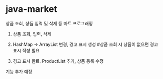 # java-market

상품 조회, 상품 입력 및 삭제 등 마트 프로그래밍

1. 상품 조회, 입력, 삭제

2. HashMap -> ArrayList 변경, 경고 표시 생성 #상품 조회 시 상품이 없으면 경고 표시 작성 필요

3. 경고 표시 완료, ProductList 추가, 상품 등록 수정

기능 추가 예정
